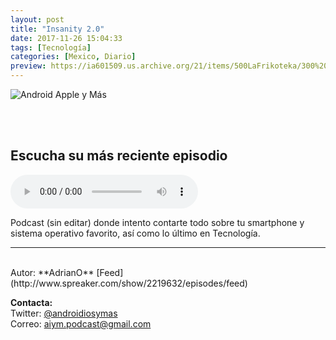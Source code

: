 ```yaml
---
layout: post
title: "Insanity 2.0"
date: 2017-11-26 15:04:33
tags: [Tecnología]
categories: [Mexico, Diario]
preview: https://ia601509.us.archive.org/21/items/500LaFrikoteka/300%20insanity2.jpg
---
```


![Android Apple y Más](https://ia601509.us.archive.org/21/items/500LaFrikoteka/500%20insanity2.jpg)

<br/>
<br/>

## Escucha su más reciente episodio  

<!--reproductor-feed=http://www.spreaker.com/show/2219632/episodes/feed-->
<!--reproductor-start-->
<audio id="audio" preload="auto" controls="" src="http://api.spreaker.com/download/episode/15710678/vive_la_vida_real_carajo.mp3"></audio>
<!--reproductor-end-->

Podcast (sin editar) donde intento contarte todo sobre tu smartphone y sistema operativo favorito, así como lo último en Tecnología.  

_ _ _

<br>
Autor: **AdrianO**  
[Feed](http://www.spreaker.com/show/2219632/episodes/feed)  


**Contacta:**  
Twitter: [@androidiosymas](https://twitter.com/androidiosymas)  
Correo: [aiym.podcast@gmail.com](mailto:aiym.podcast@gmail.com)  
